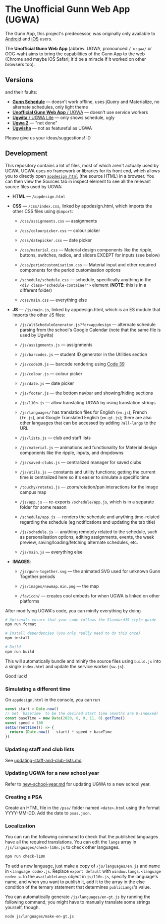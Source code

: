 # The Unofficial Gunn Web App (UGWA)

The Gunn App, this project's predecessor, was originally only available to
[Android](https://github.com/RiceCakess/TheGunnApp) and
[iOS](https://github.com/xaviloinaz/thegunnapp) users.

The **Unofficial Gunn Web App** (abbrev. UGWA, pronounced `/ˈuːɡwə/` or OOG-wah)
aims to bring the capabilities of the Gunn App to the web (Chrome and maybe iOS
Safari; it'd be a miracle if it worked on other browsers too).

## Versions

and their faults:

- [**Gunn Schedule**](https://orbiit.github.io/gunn-web-app/schedule/) — doesn't
  work offline, uses jQuery and Materialize, no alternate schedules, only light
  theme
- [**Unofficial Gunn Web App** / UGWA](https://orbiit.github.io/gunn-web-app/) —
  doesn't use service workers
- [**Ugwita** / UGWA Lite](https://orbiit.github.io/gunn-web-app/lite/) — only
  shows schedule, ugly
- [**Ugwa 2**](https://orbiit.github.io/ugwa2/) — "not done"
- [**Ugwisha**](https://orbiit.github.io/ugwisha/) — not as featureful as UGWA

Please give us your ideas/suggestions! :D

## Development

This repository contains a lot of files, most of which aren't actually used by
UGWA. UGWA uses no framework or libraries for its front end, which allows you to
directly open
[`appdesign.html`](https://orbiit.github.io/gunn-web-app/appdesign.html) (the
source HTML) in a browser. You can then view the Sources tab in inspect element
to see all the relevant source files used by UGWA:

- **HTML** — `/appdesign.html`

- **CSS** — `/css/index.css`, linked by appdesign.html, which imports the other
  CSS files using `@import`:

  - `/css/assignments.css` — assignments

  - `/css/colourpicker.css` — colour picker

  - `/css/datepicker.css` — date picker

  - `/css/material.css` — Material design components like the ripple, buttons,
    switches, radios, and sliders EXCEPT for inputs (see below)

  - `/css/periodcustomisation.css` — Material input and other required
    components for the period customisation options

  - `/schedule/schedule.css` — schedule, specifically anything in the `<div class="schedule-container">` element (**NOTE**: this is in a different
    folder)

  - `/css/main.css` — everything else

- **JS** — `/js/main.js`, linked by appdesign.html, which is an ES module that
  imports the other JS files:

  - `/js/altScheduleGenerator.js?for=appdesign` — alternate schedule parsing
    from the school's Google Calendar (note that the same file is used by
    Ugwita)

  - `/js/assignments.js` — assignments

  - `/js/barcodes.js` — student ID generator in the Utilities section

  - `/js/code39.js` — barcode rendering using [Code
    39](https://en.wikipedia.org/wiki/Code_39)

  - `/js/colour.js` — colour picker

  - `/js/date.js` — date picker

  - `/js/footer.js` — the bottom navbar and showing/hiding sections

  - `/js/l10n.js` — allow translating UGWA by using translation strings

  - `/js/languages/` has translation files for English (`en.js`), French
    (`fr.js`), and Google Translated English (`en-gt.js`); there are also other
    languages that can be accessed by adding `?all-langs` to the URL

  - `/js/lists.js` — club and staff lists

  - `/js/material.js` — animations and functionality for Material design
    components like the ripple, inputs, and dropdowns
  - `/js/saved-clubs.js` — centralized manager for saved clubs

  - `/js/utils.js` — constants and utility functions; getting the current time
    is centralized here so it's easier to simulate a specific time

  - `/touchy/rotate1.js` — zoom/rotation/pan interactions for the image campus
    map

  - `/js/app.js` — re-exports `/schedule/app.js`, which is in a separate folder
    for some reason

  - `/schedule/app.js` — renders the schedule and anything time-related
    regarding the schedule (eg notifications and updating the tab title)

  - `/js/schedule.js` — anything remotely related to the schedule, such as
    personalisation options, editing assignments, events, the week preview,
    saving/loading/fetching alternate schedules, etc.

  - `/js/main.js` — everything else

- **IMAGES**:

  - `/js/gunn-together.svg` — the animated SVG used for unknown Gunn Together
    periods

  - `/js/images/newmap.min.png` — the map

  - `/favicon/` — creates cool embeds for when UGWA is linked on other platforms

After modifying UGWA's code, you can minify everything by doing

```sh
# Optional: ensure that your code follows the StandardJS style guide
npm run format

# Install dependencies (you only really need to do this once)
npm install

# Build
npm run build
```

This will automatically bundle and minify the source files using `build.js` into
a single `index.html` and update the service worker (`sw.js`).

Good luck!

### Simulating a different time

On `appdesign.html` in the console, you can run

```js
const start = Date.now()
// Set `baseTime` to be the desired start time (months are 0-indexed)
const baseTime = new Date(2020, 8, 9, 11, 0).getTime()
const speed = 100
setCurrentTime(() => {
  return (Date.now() - start) * speed + baseTime
})
```

### Updating staff and club lists

See [updating-staff-and-club-lists.md](./docs/updating-staff-and-club-lists.md).

### Updating UGWA for a new school year

Refer to [new-school-year.md](./docs/new-school-year.md) for updating UGWA to a
new school year.

### Creating a PSA

Create an HTML file in the `/psa/` folder named `<date>.html` using the format
YYYY-MM-DD. Add the date to `psas.json`.

### Localization

You can run the following command to check that the published languages have all
the required translations. You can edit the `langs` array in
`/js/languages/check-l10n.js` to check other languages.

```sh
npm run check-l10n
```

To add a new language, just make a copy of `/js/languages/en.js` and name in
`<language code>.js`. Replace `export default` with `window.langs.<language code> =`. In the `availableLangs` object in `js/l10n.js`, specify the language's
name, and when you want to publish it, add it to the array in the else condition
of the ternary statement that determines `publicLangs`'s value.

You can automatically generate `/js/languages/en-gt.js` by running the following
command; you might have to manually translate some strings yourself, though.

```sh
node js/languages/make-en-gt.js
```
